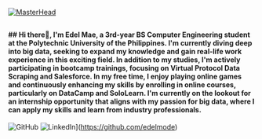 [![MasterHead](https://github.com/user-attachments/assets/504fd42d-bdc3-43c0-9a8f-376c69cfb054)](https://github.com/edelmode)

## <span style="font-size:14px;"> ## Hi there👋, I'm Edel Mae, a 3rd-year BS Computer Engineering student at the Polytechnic University of the Philippines. I'm currently diving deep into big data, seeking to expand my knowledge and gain real-life work experience in this exciting field. In addition to my studies, I'm actively participating in bootcamp trainings, focusing on Virtual Protocol Data Scraping and Salesforce. In my free time, I enjoy playing online games and continuously enhancing my skills by enrolling in online courses, particularly on DataCamp and SoloLearn. I'm currently on the lookout for an internship opportunity that aligns with my passion for big data, where I can apply my skills and learn from industry professionals. </span>

![GitHub](https://img.shields.io/badge/GitHub-181717?style=for-the-badge&logo=GitHub&logoColor=white)
![LinkedIn](https://img.shields.io/badge/LinkedIn-0e76a8?style=for-the-badge&logo=LinkedIn&logoColor=white)](https://github.com/edelmode)

